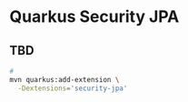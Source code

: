 # Quarkus Security JPA

## TBD

```sh
#
mvn quarkus:add-extension \
  -Dextensions='security-jpa'
```

